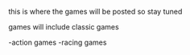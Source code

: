 this is where the games will be posted so stay tuned

games will include classic games

-action games
-racing games

